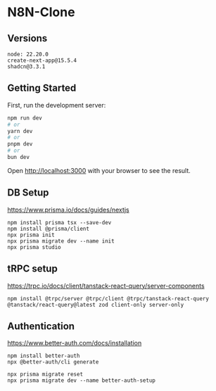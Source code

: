 # N8N-Clone

## Versions

```
node: 22.20.0
create-next-app@15.5.4
shadcn@3.3.1
```

## Getting Started

First, run the development server:

```bash
npm run dev
# or
yarn dev
# or
pnpm dev
# or
bun dev
```

Open [http://localhost:3000](http://localhost:3000) with your browser to see the result.

## DB Setup

https://www.prisma.io/docs/guides/nextjs

```
npm install prisma tsx --save-dev
npm install @prisma/client
npx prisma init
npx prisma migrate dev --name init
npx prisma studio
```

## tRPC setup

https://trpc.io/docs/client/tanstack-react-query/server-components

```
npm install @trpc/server @trpc/client @trpc/tanstack-react-query @tanstack/react-query@latest zod client-only server-only
```

## Authentication

https://www.better-auth.com/docs/installation

```
npm install better-auth
npx @better-auth/cli generate
```

```
npx prisma migrate reset
npx prisma migrate dev --name better-auth-setup
```
